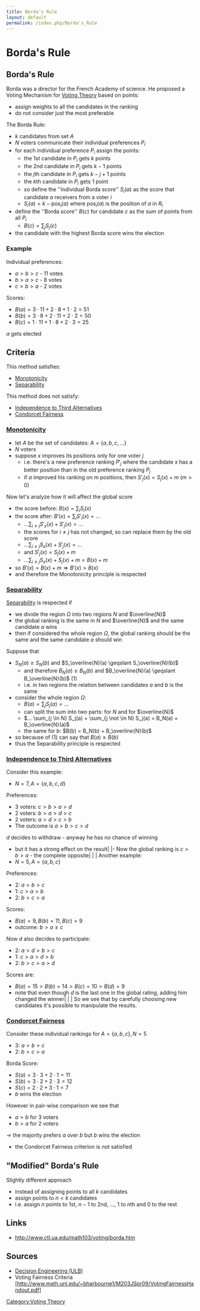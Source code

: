 ```yaml
---
title: Borda's Rule
layout: default
permalink: /index.php/Borda's_Rule
---
```


# Borda's Rule

## Borda's Rule
Borda was a director for the French Academy of science. He proposed a Voting Mechanism for [Voting Theory](Voting_Theory) based on points:
- assign weights to all the candidates in the ranking
- do not consider just the most preferable 


The Borda Rule: 
- $k$ candidates from set $A$  
- $N$ voters communicate their individual preferences $P_i$
- for each individual preference $P_i$ assign the points:
  - the 1st candidate in $P_i$ gets $k$ points
  - the 2nd candidate in $P_i$ gets $k - 1$ points
  - the $j$th candidate in $P_i$ gets $k - j + 1$ points
  - the $k$th candidate in $P_i$ gets 1 point
  - so define the ''individual Borda score'' $S_i(a)$ as the score that candidate $a$ receivers from a voter $i$
  - $S_i(a) = k - \text{pos}_i (a)$ where $\text{pos}_i(a)$ is the position of $a$ in $R_i$
- define the ''Borda score'' $B(c)$ for candidate $c$ as the sum of points from all $P_i$
  - $B(c) = \sum_j S_j(c)$
- the candidate with the highest Borda score wins the election


### Example
Individual preferences:
- $a > b > c$ - 11 votes
- $b > a > c$ - 8 votes
- $c > b > a$ - 2 votes

Scores:
- $B(a) = 3 \cdot 11 + 2 \cdot 8 + 1 \cdot 2 = 51$
- $B(b) = 3 \cdot 8 + 2 \cdot 11 + 2 \cdot 2 = 50$
- $B(c) = 1 \cdot 11 + 1 \cdot 8 + 2 \cdot 3 = 25$

$a$ gets elected


## Criteria
This method satisfies:
- [Monotonicity](Monotonicity)
- [Separability](Separability)

This method does not satisfy:
- [Independence to Third Alternatives](Independence_to_Third_Alternatives)
- [Condorcet Fairness](Condorcet's_Rule#Fairness)


### [Monotonicity](Monotonicity)
- let $A$ be the set of candidates: $A = \{a, b, c, ...\}$
- $N$ voters 
- suppose $x$ improves its positions only for one voter $j$
  - i.e. there's a new preference ranking $P'_j$ where the candidate $x$ has a better position than in the old preference ranking $P_j$
  - if $a$ improved his ranking on $m$ positions, then $S'_j(x) = S_j(x) + m$ ($m > 0$)

Now let's analyze how it will affect the global score
- the score before: $B(x) = \sum_i S_i(x)$ 
- the score after: $B'(x) = \sum_i S'_i(x) = ...$
  - $... \sum_{i \ne j} S'_x(x) + S'_j(x) = ...$ 
  - the scores for $i \ne j$ has not changed, so can replace them by the old score
  - $... \sum_{i \ne j} S_x(x) + S'_j(x) = ...$
  - and  $S'_j(x) = S_j(x) + m$
  - $... \sum_{i \ne j} S_x(x) + S_j(x) + m = B(x) + m$
- so $B'(x) = B(x) + m \Rightarrow B'(x) > B(x)$
- and therefore the Monotonicity principle is respected


### [Separability](Separability)
[Separability](Separability) is respected if
- we divide the region $\Omega$ into two regions $N$ and $\overline{N}$
- the global ranking is the same in $N$ and $\overline{N}$ and the same candidate $a$ wins
- then if considered the whole region $\Omega$, the global ranking should be the same and the same candidate $a$ should win

Suppose that 
- $S_N(a) \geqslant S_N(b)$ and $S_\overline{N}(a) \geqslant S_\overline{N}(b)$
  - and therefore $B_N(a) \geqslant B_N(b)$ and $B_\overline{N}(a) \geqslant B_\overline{N}(b)$ (1)
  - i.e. in two regions the relation between candidates $a$ and $b$ is the same
- consider the whole region $\Omega$: 
  - $B(a) = \sum_j S_j(a) = ...$ 
  - can split the sum into two parts: for $N$ and for $\overline{N}$
  - $... \sum_{j \in N} S_j(a) + \sum_{j \not \in N} S_j(a) = B_N(a) + B_\overline{N}(a)$ 
  - the same for $b$: $B(b) = B_N(b) + B_\overline{N}(b)$
- so because of (1) can say that $B(a) \geqslant B(b)$
- thus the Separability principle is respected


### [Independence to Third Alternatives](Independence_to_Third_Alternatives)
Consider this example:
- $N = 7, A = \{a, b, c, d\}$

Preferences:
- 3 voters: $c > b > a > d$
- 2 voters: $b > a > d > c$
- 2 voters: $a > d > c > b$
- The outcome is $a > b > c > d$

$d$ decides to withdraw - anyway he has no chance of winning
- but it has a strong effect on the result|   |- Now the global ranking is $c > b > a$ - the complete opposite|  | |
Another example:
- $N = 5, A = \{a, b, c\}$

Preferences:
- 2: $a > b > c$
- 1: $c > a > b$
- 2: $b > c > a$

Scores:
- $B(a) = 9, B(b) = 11, B(c) = 9$ 
- outcome: $b > a \geqslant c$

Now $d$ also decides to participate:
- 2: $a > d > b > c$
- 1: $c > a > d > b$
- 2: $b > c > a > d$

Scores are:
- $B(a) = 15 > B(b) = 14 > B(c) = 10 > B(d) = 9$
- note that even though $d$ is the last one in the global rating, adding him changed the winner|   | |
So we see that by carefully choosing new candidates it's possible to manipulate the results. 


### [Condorcet Fairness](Condorcet's_Rule#Fairness)
Consider these individual rankings for $A = \{a, b, c\}, N = 5$
- 3: $a > b > c$
- 2: $b > c > a$

Borda Score:
- $S(a) = 3 \cdot 3 + 2 \cdot 1 = 11$
- $S(b) = 3 \cdot 2 + 2 \cdot 3 = 12$
- $S(c) = 2 \cdot 2 + 3 \cdot 1 = 7$
- $b$ wins the election

However in pair-wise comparison we see that 
- $a > b$ for 3 voters
- $b > a$ for 2 voters

$\to$ the majority prefers $a$ over $b$ but $b$ wins the election
- the Condorcet Fairness criterion is not satisfied 


## "Modified" Borda's Rule
Slightly different approach
- instead of assigning points to all $k$ candidates
- assign points to $n < k$ candidates
- i.e. assign $n$ points to 1st, $n-1$ to 2nd, ..., $1$ to $n$th and 0 to the rest


## Links
- http://www.ctl.ua.edu/math103/voting/borda.htm

## Sources
- [Decision Engineering (ULB)](Decision_Engineering_(ULB))
- Voting Fairness Criteria [http://www.math.unl.edu/~bharbourne1/M203JSpr09/VotingFairnessHandout.pdf]

[Category:Voting Theory](Category_Voting_Theory)